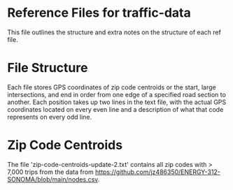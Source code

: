 # Reference Files for traffic-data

This file outlines the structure and extra notes on the structure of each ref file.

# File Structure

Each file stores GPS coordinates of zip code centroids or the start, large intersections, and end in order from one edge of a specified road section to another. Each position takes up two lines in the text file, with the actual GPS coordinates located on every even line and a description of what that code represents on every odd line.

# Zip Code Centroids

The file 'zip-code-centroids-update-2.txt' contains all zip codes with > 7,000 trips from the data from https://github.com/jz486350/ENERGY-312-SONOMA/blob/main/nodes.csv.
